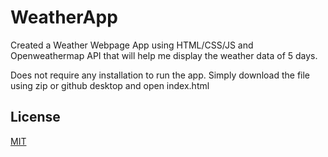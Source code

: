 # WeatherApp

Created a Weather Webpage App using HTML/CSS/JS and Openweathermap API that will help me display the weather data of 5 days.

Does not require any installation to run the app. Simply download the file using zip or github desktop and open index.html
 
## License
[MIT](https://choosealicense.com/licenses/mit/)
